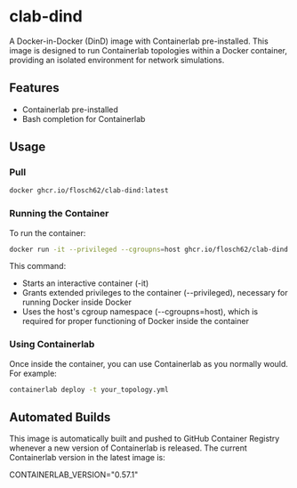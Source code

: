 # clab-dind

A Docker-in-Docker (DinD) image with Containerlab pre-installed. This image is designed to run Containerlab topologies within a Docker container, providing an isolated environment for network simulations.

## Features

- Containerlab pre-installed
- Bash completion for Containerlab

## Usage

### Pull

```bash
docker ghcr.io/flosch62/clab-dind:latest
```

### Running the Container

To run the container:
```bash
docker run -it --privileged --cgroupns=host ghcr.io/flosch62/clab-dind:latest
```

This command:
- Starts an interactive container (-it)
- Grants extended privileges to the container (--privileged), necessary for running Docker inside Docker
- Uses the host's cgroup namespace (--cgroupns=host), which is required for proper functioning of Docker inside the container

### Using Containerlab

Once inside the container, you can use Containerlab as you normally would. For example:
```bash
containerlab deploy -t your_topology.yml
```

## Automated Builds

This image is automatically built and pushed to GitHub Container Registry whenever a new version of Containerlab is released. The current Containerlab version in the latest image is:

CONTAINERLAB_VERSION="0.57.1"